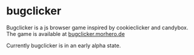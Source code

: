 # bugclicker

Bugclicker is a js browser game inspired by cookieclicker and candybox.
The game is available at [bugclicker.morhero.de](https://bugclicker.morhero.de)

Currently bugclicker is in an early alpha state.
